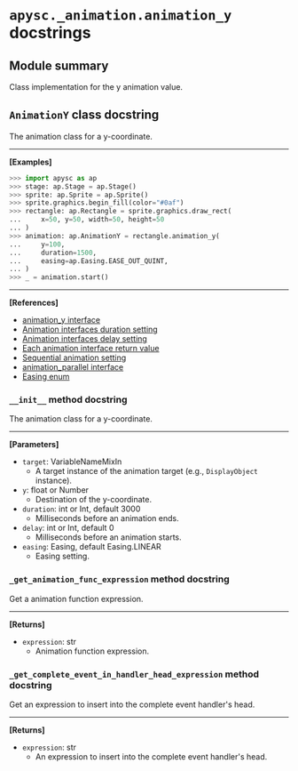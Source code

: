 # `apysc._animation.animation_y` docstrings

## Module summary

Class implementation for the y animation value.

## `AnimationY` class docstring

The animation class for a y-coordinate.<hr>

**[Examples]**

```py
>>> import apysc as ap
>>> stage: ap.Stage = ap.Stage()
>>> sprite: ap.Sprite = ap.Sprite()
>>> sprite.graphics.begin_fill(color="#0af")
>>> rectangle: ap.Rectangle = sprite.graphics.draw_rect(
...     x=50, y=50, width=50, height=50
... )
>>> animation: ap.AnimationY = rectangle.animation_y(
...     y=100,
...     duration=1500,
...     easing=ap.Easing.EASE_OUT_QUINT,
... )
>>> _ = animation.start()
```

<hr>

**[References]**

- [animation_y interface](https://simon-ritchie.github.io/apysc/en/animation_y.html)
- [Animation interfaces duration setting](https://simon-ritchie.github.io/apysc/en/animation_duration.html)
- [Animation interfaces delay setting](https://simon-ritchie.github.io/apysc/en/animation_delay.html)
- [Each animation interface return value](https://simon-ritchie.github.io/apysc/en/animation_return_value.html)
- [Sequential animation setting](https://simon-ritchie.github.io/apysc/en/sequential_animation.html)
- [animation_parallel interface](https://simon-ritchie.github.io/apysc/en/animation_parallel.html)
- [Easing enum](https://simon-ritchie.github.io/apysc/en/easing_enum.html)

### `__init__` method docstring

The animation class for a y-coordinate.<hr>

**[Parameters]**

- `target`: VariableNameMixIn
  - A target instance of the animation target (e.g., `DisplayObject` instance).
- `y`: float or Number
  - Destination of the y-coordinate.
- `duration`: int or Int, default 3000
  - Milliseconds before an animation ends.
- `delay`: int or Int, default 0
  - Milliseconds before an animation starts.
- `easing`: Easing, default Easing.LINEAR
  - Easing setting.

### `_get_animation_func_expression` method docstring

Get a animation function expression.<hr>

**[Returns]**

- `expression`: str
  - Animation function expression.

### `_get_complete_event_in_handler_head_expression` method docstring

Get an expression to insert into the complete event handler's head.<hr>

**[Returns]**

- `expression`: str
  - An expression to insert into the complete event handler's head.